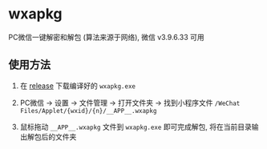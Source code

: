 # wxapkg

PC微信一键解密和解包 (算法来源于网络), 微信 v3.9.6.33 可用

## 使用方法

1. 在 [release](https://github.com/zhuweiyou/wxapkg/releases/) 下载编译好的 `wxapkg.exe`

1. PC微信 -> 设置 -> 文件管理 -> 打开文件夹 -> 找到小程序文件 `/WeChat Files/Applet/{wxid}/{n}/__APP__.wxapkg`

1. 鼠标拖动 `__APP__.wxapkg` 文件到 `wxapkg.exe` 即可完成解包, 将在当前目录输出解包后的文件夹
